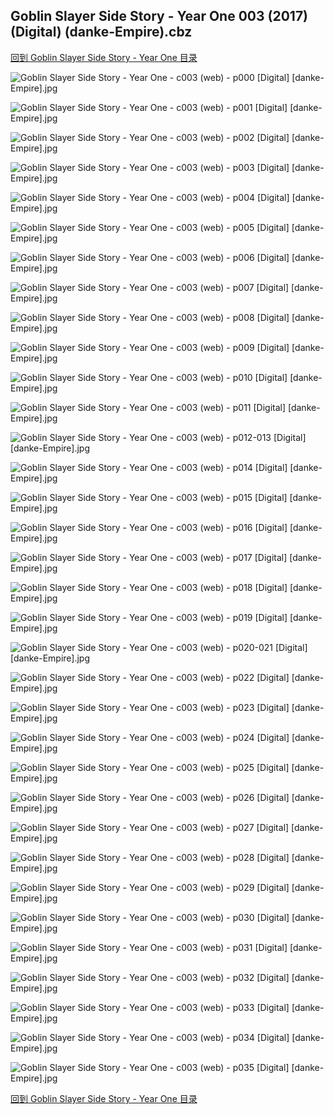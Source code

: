 ## Goblin Slayer Side Story - Year One 003 (2017) (Digital) (danke-Empire).cbz


[回到 Goblin Slayer Side Story - Year One 目录](https://github.com/alicewish/markdown/blob/master/series/Goblin-Slayer-Side-Story-Year-One.md)


![Goblin Slayer Side Story - Year One - c003 (web) - p000 [Digital] [danke-Empire].jpg](https://wx1.sinaimg.cn/large/6a9fdecagy1fo3fkro1zyj20p011ituz.jpg)

![Goblin Slayer Side Story - Year One - c003 (web) - p001 [Digital] [danke-Empire].jpg](https://wx1.sinaimg.cn/large/6a9fdecagy1fo3fkxys9zj20p011i7qx.jpg)

![Goblin Slayer Side Story - Year One - c003 (web) - p002 [Digital] [danke-Empire].jpg](https://wx1.sinaimg.cn/large/6a9fdecagy1fo3fl21jolj20p011itrk.jpg)

![Goblin Slayer Side Story - Year One - c003 (web) - p003 [Digital] [danke-Empire].jpg](https://wx1.sinaimg.cn/large/6a9fdecagy1fo3fl8wat3j20p011iwy3.jpg)

![Goblin Slayer Side Story - Year One - c003 (web) - p004 [Digital] [danke-Empire].jpg](https://wx1.sinaimg.cn/large/6a9fdecagy1fo3flf2mj2j20p011i4gm.jpg)

![Goblin Slayer Side Story - Year One - c003 (web) - p005 [Digital] [danke-Empire].jpg](https://wx1.sinaimg.cn/large/6a9fdecagy1fo3fljz32wj20p011itm1.jpg)

![Goblin Slayer Side Story - Year One - c003 (web) - p006 [Digital] [danke-Empire].jpg](https://wx1.sinaimg.cn/large/6a9fdecagy1fo3floi2cjj20p011i7gm.jpg)

![Goblin Slayer Side Story - Year One - c003 (web) - p007 [Digital] [danke-Empire].jpg](https://wx1.sinaimg.cn/large/6a9fdecagy1fo3flswdyfj20p011iwrh.jpg)

![Goblin Slayer Side Story - Year One - c003 (web) - p008 [Digital] [danke-Empire].jpg](https://wx1.sinaimg.cn/large/6a9fdecagy1fo3fm2gq4wj20p011iwsv.jpg)

![Goblin Slayer Side Story - Year One - c003 (web) - p009 [Digital] [danke-Empire].jpg](https://wx1.sinaimg.cn/large/6a9fdecagy1fo3fm67944j20p011iwu2.jpg)

![Goblin Slayer Side Story - Year One - c003 (web) - p010 [Digital] [danke-Empire].jpg](https://wx1.sinaimg.cn/large/6a9fdecagy1fo3fmcikjvj20p011idvw.jpg)

![Goblin Slayer Side Story - Year One - c003 (web) - p011 [Digital] [danke-Empire].jpg](https://wx1.sinaimg.cn/large/6a9fdecagy1fo3fmgnjesj20p011ing3.jpg)

![Goblin Slayer Side Story - Year One - c003 (web) - p012-013 [Digital] [danke-Empire].jpg](https://wx1.sinaimg.cn/large/6a9fdecagy1fo3fmpo9g3j21e011ib29.jpg)

![Goblin Slayer Side Story - Year One - c003 (web) - p014 [Digital] [danke-Empire].jpg](https://wx1.sinaimg.cn/large/6a9fdecagy1fo3fmxs2c4j20p011i7mx.jpg)

![Goblin Slayer Side Story - Year One - c003 (web) - p015 [Digital] [danke-Empire].jpg](https://wx1.sinaimg.cn/large/6a9fdecagy1fo3fn8ygs9j20p011ikay.jpg)

![Goblin Slayer Side Story - Year One - c003 (web) - p016 [Digital] [danke-Empire].jpg](https://wx1.sinaimg.cn/large/6a9fdecagy1fo3fnf6e2lj20p011ikb5.jpg)

![Goblin Slayer Side Story - Year One - c003 (web) - p017 [Digital] [danke-Empire].jpg](https://wx1.sinaimg.cn/large/6a9fdecagy1fo3fnnyo8ij20p011iww0.jpg)

![Goblin Slayer Side Story - Year One - c003 (web) - p018 [Digital] [danke-Empire].jpg](https://wx1.sinaimg.cn/large/6a9fdecagy1fo3fnuale3j20p011i4h5.jpg)

![Goblin Slayer Side Story - Year One - c003 (web) - p019 [Digital] [danke-Empire].jpg](https://wx1.sinaimg.cn/large/6a9fdecagy1fo3fo0ffrmj20p011iarq.jpg)

![Goblin Slayer Side Story - Year One - c003 (web) - p020-021 [Digital] [danke-Empire].jpg](https://wx1.sinaimg.cn/large/6a9fdecagy1fo3fofj9dwj21e011ihdt.jpg)

![Goblin Slayer Side Story - Year One - c003 (web) - p022 [Digital] [danke-Empire].jpg](https://wx1.sinaimg.cn/large/6a9fdecagy1fo3fojqi02j20p011iapp.jpg)

![Goblin Slayer Side Story - Year One - c003 (web) - p023 [Digital] [danke-Empire].jpg](https://wx1.sinaimg.cn/large/6a9fdecagy1fo3fotfzwjj20p011idzb.jpg)

![Goblin Slayer Side Story - Year One - c003 (web) - p024 [Digital] [danke-Empire].jpg](https://wx1.sinaimg.cn/large/6a9fdecagy1fo3fp48z7qj20p011i4h4.jpg)

![Goblin Slayer Side Story - Year One - c003 (web) - p025 [Digital] [danke-Empire].jpg](https://wx1.sinaimg.cn/large/6a9fdecagy1fo3fpeukgwj20p011idx1.jpg)

![Goblin Slayer Side Story - Year One - c003 (web) - p026 [Digital] [danke-Empire].jpg](https://wx1.sinaimg.cn/large/6a9fdecagy1fo3fpkujd5j20p011i1br.jpg)

![Goblin Slayer Side Story - Year One - c003 (web) - p027 [Digital] [danke-Empire].jpg](https://wx1.sinaimg.cn/large/6a9fdecagy1fo3fpvg709j20p011inf6.jpg)

![Goblin Slayer Side Story - Year One - c003 (web) - p028 [Digital] [danke-Empire].jpg](https://wx1.sinaimg.cn/large/6a9fdecagy1fo3fpzqos2j20p011i4eq.jpg)

![Goblin Slayer Side Story - Year One - c003 (web) - p029 [Digital] [danke-Empire].jpg](https://wx1.sinaimg.cn/large/6a9fdecagy1fo3fq6xyinj20p011i7kd.jpg)

![Goblin Slayer Side Story - Year One - c003 (web) - p030 [Digital] [danke-Empire].jpg](https://wx1.sinaimg.cn/large/6a9fdecagy1fo3fqkkiicj20p011idy5.jpg)

![Goblin Slayer Side Story - Year One - c003 (web) - p031 [Digital] [danke-Empire].jpg](https://wx1.sinaimg.cn/large/6a9fdecagy1fo3fqwpigcj20p011indr.jpg)

![Goblin Slayer Side Story - Year One - c003 (web) - p032 [Digital] [danke-Empire].jpg](https://wx1.sinaimg.cn/large/6a9fdecagy1fo3fr6mzwwj20p011i7lu.jpg)

![Goblin Slayer Side Story - Year One - c003 (web) - p033 [Digital] [danke-Empire].jpg](https://wx1.sinaimg.cn/large/6a9fdecagy1fo3fre1c1vj20p011iwwr.jpg)

![Goblin Slayer Side Story - Year One - c003 (web) - p034 [Digital] [danke-Empire].jpg](https://wx1.sinaimg.cn/large/6a9fdecagy1fo3frk2btnj20p011itqj.jpg)

![Goblin Slayer Side Story - Year One - c003 (web) - p035 [Digital] [danke-Empire].jpg](https://wx1.sinaimg.cn/large/6a9fdecagy1fo3fro4fmcj20p011iwsi.jpg)

[回到 Goblin Slayer Side Story - Year One 目录](https://github.com/alicewish/markdown/blob/master/series/Goblin-Slayer-Side-Story-Year-One.md)

